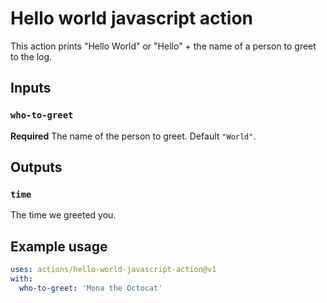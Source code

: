 # Hello world javascript action

This action prints "Hello World" or "Hello" + the name of a person to greet to the log.

## Inputs

### `who-to-greet`

**Required** The name of the person to greet. Default `"World"`.

## Outputs

### `time`

The time we greeted you.

## Example usage
```yaml
uses: actions/hello-world-javascript-action@v1
with:
  who-to-greet: 'Mona the Octocat'
```
